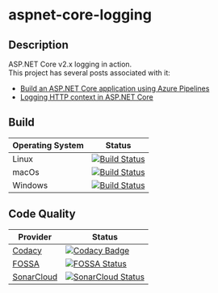 # aspnet-core-logging

## Description

ASP.NET Core v2.x logging in action.  
This project has several posts associated with it:

- [Build an ASP.NET Core application using Azure Pipelines](https://crossprogramming.com/2019/03/17/build-asp-net-core-app-using-azure-pipelines.html)
- [Logging HTTP context in ASP.NET Core](https://crossprogramming.com/2018/12/27/logging-http-context-in-asp-net-core.html)

## Build

| Operating System | Status |
| ---------------- | ------ |
| Linux            | [![Build Status](https://satrapu.visualstudio.com/aspnet-core-logging/_apis/build/status/build-any-commit?branchName=master&jobName=Build%20on%20Linux)](https://satrapu.visualstudio.com/aspnet-core-logging/_build/latest?definitionId=2&branchName=master) |
| macOs            | [![Build Status](https://satrapu.visualstudio.com/aspnet-core-logging/_apis/build/status/build-any-commit?branchName=master&jobName=Build%20on%20macOS)](https://satrapu.visualstudio.com/aspnet-core-logging/_build/latest?definitionId=2&branchName=master) |
| Windows          | [![Build Status](https://satrapu.visualstudio.com/aspnet-core-logging/_apis/build/status/build-any-commit?branchName=master&jobName=Build%20on%20Windows)](https://satrapu.visualstudio.com/aspnet-core-logging/_build/latest?definitionId=2&branchName=master) |

## Code Quality

| Provider                                  | Status |
| ----------------------------------------- | ------ |
| [Codacy](https://www.codacy.com/)         | [![Codacy Badge](https://api.codacy.com/project/badge/Grade/001d9d7bbf43459aae186c7d8cd49858)](https://www.codacy.com/app/satrapu/aspnet-core-logging) |
| [FOSSA](https://fossa.com/)               | [![FOSSA Status](https://app.fossa.io/api/projects/git%2Bgithub.com%2Fsatrapu%2Faspnet-core-logging.svg?type=shield)](https://app.fossa.io/projects/git%2Bgithub.com%2Fsatrapu%2Faspnet-core-logging?ref=badge_shield) |
| [SonarCloud](https://sonarcloud.io/about) | [![SonarCloud Status](https://sonarcloud.io/api/project_badges/measure?project=aspnet-core-logging&metric=alert_status)](https://sonarcloud.io/dashboard?id=aspnet-core-logging) |
